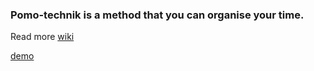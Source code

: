 ### Pomo-technik is a method that you can organise your time. 
Read more [wiki](https://de.wikipedia.org/wiki/Pomodoro-Technik)

[demo](https://ronijan.github.io/pomo-technik/)
